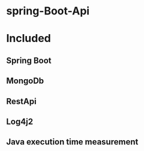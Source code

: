 # spring-Boot-Api

# Included

## Spring Boot
## MongoDb
## RestApi
## Log4j2
## Java execution time measurement
